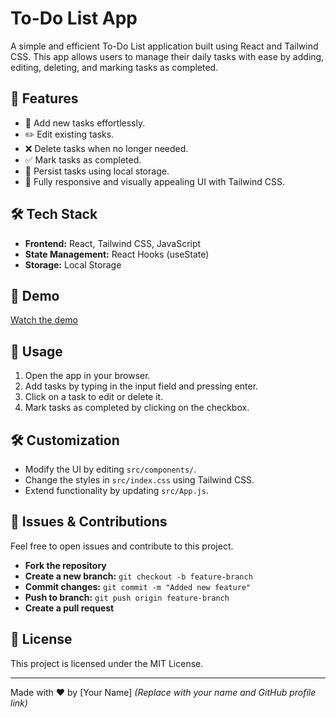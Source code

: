 # To-Do List App

A simple and efficient To-Do List application built using React and Tailwind CSS. This app allows users to manage their daily tasks with ease by adding, editing, deleting, and marking tasks as completed.

## 🚀 Features

- 📌 Add new tasks effortlessly.
- ✏️ Edit existing tasks.
- ❌ Delete tasks when no longer needed.
- ✅ Mark tasks as completed.
- 💾 Persist tasks using local storage.
- 📱 Fully responsive and visually appealing UI with Tailwind CSS.

## 🛠️ Tech Stack

- **Frontend:** React, Tailwind CSS, JavaScript
- **State Management:** React Hooks (useState)
- **Storage:** Local Storage

## 🎥 Demo
[Watch the demo](YOUR_VIDEO_LINK)





## 📜 Usage

1. Open the app in your browser.
2. Add tasks by typing in the input field and pressing enter.
3. Click on a task to edit or delete it.
4. Mark tasks as completed by clicking on the checkbox.

## 🛠️ Customization

- Modify the UI by editing `src/components/`.
- Change the styles in `src/index.css` using Tailwind CSS.
- Extend functionality by updating `src/App.js`.

## 🐞 Issues & Contributions

Feel free to open issues and contribute to this project.

- **Fork the repository**
- **Create a new branch:** `git checkout -b feature-branch`
- **Commit changes:** `git commit -m "Added new feature"`
- **Push to branch:** `git push origin feature-branch`
- **Create a pull request**

## 📜 License

This project is licensed under the MIT License.

---

Made with ❤️ by [Your Name] *(Replace with your name and GitHub profile link)*


